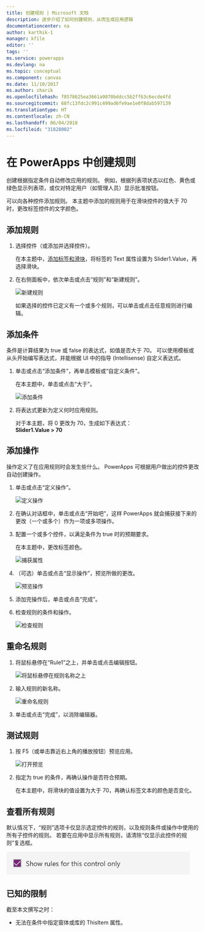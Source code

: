 ```yaml
---
title: 创建规则 | Microsoft 文档
description: 逐步介绍了如何创建规则，从而生成应用逻辑
documentationcenter: na
author: karthik-1
manager: kfile
editor: ''
tags: ''
ms.service: powerapps
ms.devlang: na
ms.topic: conceptual
ms.component: canvas
ms.date: 11/10/2017
ms.author: sharik
ms.openlocfilehash: f8578625ea3661a9070bddcc5b2ff63c6ecde4fd
ms.sourcegitcommit: 68fc13fdc2c991c499ad6fe9ae1e0f8dab597139
ms.translationtype: HT
ms.contentlocale: zh-CN
ms.lasthandoff: 06/04/2018
ms.locfileid: "31828002"
---
```

# <a name="create-a-rule-in-powerapps"></a>在 PowerApps 中创建规则
创建根据指定条件自动修改应用的规则。 例如，根据列表项状态以红色、黄色或绿色显示列表项，或仅对特定用户（如管理人员）显示批准按钮。

可以向各种控件添加规则。 本主题中添加的规则用于在滑块控件的值大于 70 时，更改标签控件的文字颜色。

## <a name="add-a-rule"></a>添加规则
1. 选择控件（或添加并选择控件）。

    在本主题中，[添加标签和滑块](add-configure-controls.md)，将标签的 Text 属性设置为 Slider1.Value，再选择滑块。

1. 在右侧面板中，依次单击或点击“规则”和“新建规则”。

    ![新建规则](./media/working-with-rules/new-rule.png)

    如果选择的控件已定义有一个或多个规则，可以单击或点击任意规则进行编辑。  

## <a name="add-a-condition"></a>添加条件
条件是计算结果为 true 或 false 的表达式，如值是否大于 70。 可以使用模板或从头开始编写表达式，并能根据 UI 中的指导 (Intellisense) 自定义表达式。

1. 单击或点击“添加条件”，再单击模板或“自定义条件”。

    在本主题中，单击或点击“大于”。

    ![添加条件](./media/working-with-rules/rule-conditions.png)

1. 将表达式更新为定义何时应用规则。

    对于本主题，将 0 更改为 70，生成如下表达式： <br>**Slider1.Value > 70**

## <a name="add-an-action"></a>添加操作
操作定义了在应用规则时会发生些什么。 PowerApps 可根据用户做出的控件更改自动创建操作。

1. 单击或点击“定义操作”。

    ![定义操作](./media/working-with-rules/rule-define-actions.png)

1. 在确认对话框中，单击或点击“开始吧”，这样 PowerApps 就会捕获接下来的更改（一个或多个）作为一项或多项操作。

1. 配置一个或多个控件，以满足条件为 true 时的预期要求。

    在本主题中，更改标签颜色。

    ![捕获属性](./media/working-with-rules/rule-capture-properties.png)

1. （可选）单击或点击“显示操作”，预览所做的更改。

    ![预览操作](./media/working-with-rules/rule-review-actions.png)

1. 添加完操作后，单击或点击“完成”。

1. 检查规则的条件和操作。

    ![检查规则](./media/working-with-rules/rule-review.png)

## <a name="rename-the-rule"></a>重命名规则

1. 将鼠标悬停在“Rule1”之上，并单击或点击编辑按钮。

    ![将鼠标悬停在规则名称之上](./media/working-with-rules/hover-over-rules_name.png)

1. 输入规则的新名称。

    ![重命名规则](./media/working-with-rules/rename-rule.png)

1. 单击或点击“完成”，以消除编辑器。

## <a name="test-the-rule"></a>测试规则
1. 按 F5（或单击靠近右上角的播放按钮）预览应用。

    ![打开预览](./media/working-with-rules/open-preview.png)

1. 指定为 true 的条件，再确认操作是否符合预期。

    在本主题中，将滑块的值设置为大于 70，再确认标签文本的颜色是否变化。

## <a name="see-all-rules"></a>查看所有规则
默认情况下，“规则”选项卡仅显示选定控件的规则，以及规则条件或操作中使用的所有子控件的规则。 若要在应用中显示所有规则，请清除“仅显示此控件的规则”复选框。

![删除筛选器](./media/working-with-rules/rules-filter.png)

## <a name="known-limitations"></a>已知的限制
截至本文撰写之时：

* 无法在条件中指定窗体或库的 ThisItem 属性。
